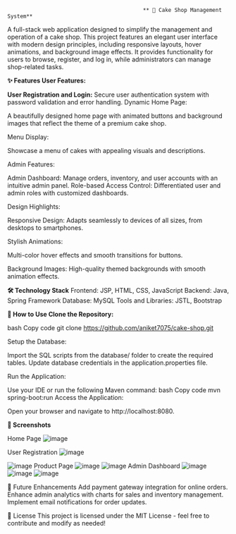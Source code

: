                                                ** 🍰 Cake Shop Management System**
A full-stack web application designed to simplify the management and operation of a cake shop. This project features an elegant user interface with modern design principles, including responsive layouts, hover animations, and background image effects. It provides functionality for users to browse, register, and log in, while administrators can manage shop-related tasks.

**✨ Features
User Features:**

**User Registration and Login:**
Secure user authentication system with password validation and error handling.
Dynamic Home Page:


A beautifully designed home page with animated buttons and background images that reflect the theme of a premium cake shop.


Menu Display:


Showcase a menu of cakes with appealing visuals and descriptions.


Admin Features:



Admin Dashboard:
Manage orders, inventory, and user accounts with an intuitive admin panel.
Role-based Access Control:
Differentiated user and admin roles with customized dashboards.


Design Highlights:


Responsive Design:
Adapts seamlessly to devices of all sizes, from desktops to smartphones.


Stylish Animations:


Multi-color hover effects and smooth transitions for buttons.


Background Images:
High-quality themed backgrounds with smooth animation effects.




**🛠️ Technology Stack**
Frontend: JSP, HTML, CSS, JavaScript
Backend: Java, Spring Framework
Database: MySQL
Tools and Libraries: JSTL, Bootstrap



**🌟 How to Use
Clone the Repository:**



bash
Copy code
git clone https://github.com/aniket7075/cake-shop.git


Setup the Database:

Import the SQL scripts from the database/ folder to create the required tables.
Update database credentials in the application.properties file.


Run the Application:

Use your IDE or run the following Maven command:
bash
Copy code
mvn spring-boot:run
Access the Application:

Open your browser and navigate to http://localhost:8080.


**📸 Screenshots**

Home Page
![image](https://github.com/user-attachments/assets/5ed89636-6611-409f-81d8-b110e86fdc6c)

User Registration
![image](https://github.com/user-attachments/assets/14b74553-8ea8-4b9e-98c9-fa74247b8cc1)
                                      
                                          
![image](https://github.com/user-attachments/assets/3919717a-4f91-4056-bf10-aed13b8fbb5f)
Product Page
![image](https://github.com/user-attachments/assets/9f379207-276c-4ca4-9f82-5ebde8c641cb)
![image](https://github.com/user-attachments/assets/8c02ac9e-10ff-4292-b74d-63334b8f1816)
Admin Dashboard
![image](https://github.com/user-attachments/assets/490d0236-ee1b-4c88-892e-ef610cab1fbb)
![image](https://github.com/user-attachments/assets/a8189c2c-4a63-4e08-abe2-b597f9a6ee2f)
![image](https://github.com/user-attachments/assets/8f46de38-0518-430a-98eb-84793af1a988)



🚀 Future Enhancements
Add payment gateway integration for online orders.
Enhance admin analytics with charts for sales and inventory management.
Implement email notifications for order updates.



📄 License
This project is licensed under the MIT License - feel free to contribute and modify as needed!


                                     



